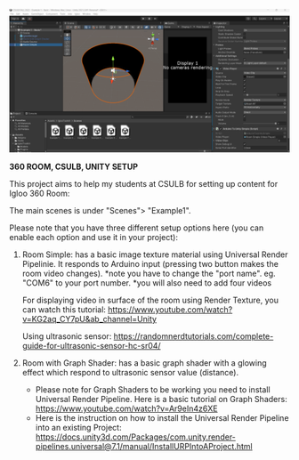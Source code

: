 
![Alt Text](Unity01.png)


**360 ROOM, CSULB, UNITY SETUP**



This project aims to help my students at CSULB for setting up content for Igloo 360 Room:

The main scenes is under "Scenes"> "Example1". 

Please note that you have three different setup options here (you can enable each option and use it in your project):

1. Room Simple:
    has a basic image texture material using Universal Render Pipelinie.
    It responds to Arduino input (pressing two button makes the room video changes). 
    *note you have to change the "port name". eg. "COM6" to your port number.
    *you will also need to add four videos 

    For displaying video in surface of the room using Render Texture, you can watch this tutorial: https://www.youtube.com/watch?v=KG2aq_CY7pU&ab_channel=Unity

    Using ultrasonic sensor: https://randomnerdtutorials.com/complete-guide-for-ultrasonic-sensor-hc-sr04/

2. Room with Graph Shader: 
    has a basic graph shader with a glowing effect which respond to ultrasonic sensor value (distance). 
    * Please note for Graph Shaders to be working you need to install Universal Render Pipeline. Here is a basic tutorial on Graph Shaders: https://www.youtube.com/watch?v=Ar9eIn4z6XE
    * Here is the instruction on how to install the Universal Render Pipeline into an existing Project: https://docs.unity3d.com/Packages/com.unity.render-pipelines.universal@7.1/manual/InstallURPIntoAProject.html

